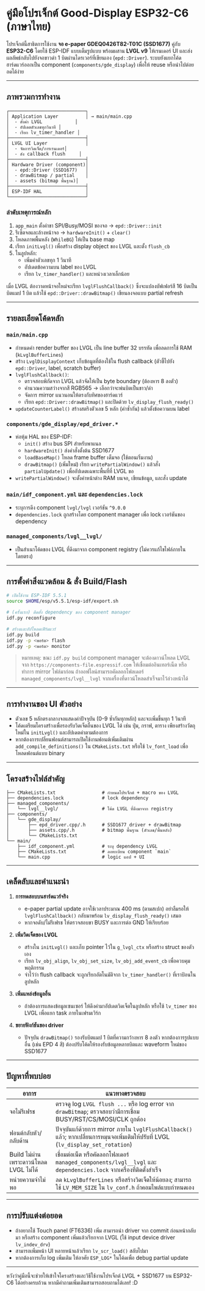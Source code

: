 # คู่มือโปรเจ็กต์ Good-Display ESP32-C6 (ภาษาไทย)

โปรเจ็กต์นี้สาธิตการใช้งาน **จอ e-paper GDEQ0426T82-T01C (SSD1677)** คู่กับ **ESP32-C6** โดยใช้ ESP-IDF แบบเต็มรูปแบบ พร้อมผสาน **LVGL v9** ให้เรนเดอร์ UI และส่งผลลัพธ์กลับไปยังจอขาวดำ 1 บิตผ่านไดรเวอร์ที่เขียนเอง (`epd::Driver`). ระบบยังแยกโค้ดฮาร์ดแวร์ออกเป็น component (`components/gde_display`) เพื่อให้ reuse หรือนำไปต่อยอดได้ง่าย

---

## ภาพรวมการทำงาน

```
┌────────────────────────────┐
│ Application Layer          │ → main/main.cpp
│  - ตั้งค่า LVGL            │
│  - อัปเดตตัวเลขทุกวินาที │
│  - เรียก lv_timer_handler │
├────────────────────────────┤
│ LVGL UI Layer              │
│  - จัดการวิดเจ็ต/การเรนเดอร์│
│  - ส่ง callback flush     │
├────────────────────────────┤
│ Hardware Driver (component)│
│  - epd::Driver (SSD1677)   │
│  - drawBitmap / partial    │
│  - assets (bitmap พื้นฐาน)│
├────────────────────────────┤
│ ESP-IDF HAL                │
└────────────────────────────┘
```

### ลำดับเหตุการณ์หลัก
1. `app_main` ตั้งค่าขา SPI/Busy/MOSI ของจอ → `epd::Driver::init`
2. รีเซ็ตจอและล้างหน้าจอ → `hardwareInit()` + `clear()`
3. โหลดภาพพื้นหลัง (`WhileBG`) ให้เป็น base map
4. เรียก `initLvgl()` เพื่อสร้าง display object ของ LVGL และตั้ง `flush_cb`
5. ในลูปหลัก:
   - เพิ่มค่าตัวเลขทุก 1 วินาที
   - อัปเดตข้อความบน label ของ LVGL
   - เรียก `lv_timer_handler()` และหน่วงเวลาเล็กน้อย

เมื่อ LVGL ต้องวาดหน้าจอใหม่จะเรียก `lvglFlushCallback()` ซึ่งจะแปลงบัฟเฟอร์สี 16 บิตเป็นบิตแมป 1 บิต แล้วใช้ `epd::Driver::drawBitmap()` เขียนลงจอแบบ partial refresh

---

## รายละเอียดโค้ดหลัก

### `main/main.cpp`
- กำหนดค่า render buffer ของ LVGL เป็น line buffer 32 บรรทัด เพื่อลดการใช้ RAM (`kLvglBufferLines`)
- สร้าง `LvglDisplayContext` เก็บข้อมูลที่ต้องใช้ใน flush callback (ตัวชี้ไปยัง `epd::Driver`, label, scratch buffer)
- `lvglFlushCallback()`:
  - ตรวจสอบพิกัดจาก LVGL แล้วจัดให้เป็น byte boundary (ต้องหาร 8 ลงตัว)
  - คำนวณความสว่างจากสี RGB565 → เลือกว่าจะพ่นบิตเป็นขาว/ดำ
  - จัดการ mirror แนวนอนให้ตรงกับทิศของฮาร์ดแวร์
  - เรียก `epd::Driver::drawBitmap()` และปิดด้วย `lv_display_flush_ready()`
- `updateCounterLabel()` สร้างสตริงตัวเลข 5 หลัก (ค่าซ้ำกัน) แล้วตั้งข้อความบน label

### `components/gde_display/epd_driver.*`
- ห่อหุ้ม HAL ของ ESP-IDF:
  - `init()` สร้าง bus SPI สำหรับพาแนล
  - `hardwareInit()` ส่งคำสั่งตั้งต้น SSD1677
  - `loadBaseMap()` โหลด frame buffer เต็มจอ (ใช้ตอนเริ่มงาน)
  - `drawBitmap()` (เพิ่มใหม่) เรียก `writePartialWindow()` แล้วสั่ง `partialUpdate()` เพื่ออัปเดตเฉพาะพื้นที่ที่ LVGL ขอ
- `writePartialWindow()` จะตั้งค่าหน้าต่าง RAM บนจอ, เขียนข้อมูล, และสั่ง update

### `main/idf_component.yml` และ `dependencies.lock`
- ระบุการดึง component `lvgl/lvgl` เวอร์ชัน `^9.0.0`
- `dependencies.lock` ถูกสร้างโดย component manager เพื่อ lock เวอร์ชันของ dependency

### `managed_components/lvgl__lvgl/`
- เป็นสำเนาโค้ดของ LVGL ที่ดึงมาจาก component registry (ไม่ควรแก้ไขไฟล์ภายในโดยตรง)

---

## การตั้งค่าสิ่งแวดล้อม & สั่ง Build/Flash

```bash
# เปิดใช้งาน ESP-IDF 5.5.1
source $HOME/esp/v5.5.1/esp-idf/export.sh

# (ครั้งแรก) ติดตั้ง dependency ของ component manager
idf.py reconfigure

# สร้างและอัปโหลดเฟิร์มแวร์
idf.py build
idf.py -p <พอร์ต> flash
idf.py -p <พอร์ต> monitor
```

> หมายเหตุ: ขณะ `idf.py build` component manager จะต้องดาวน์โหลด LVGL จาก `https://components-file.espressif.com` ให้เชื่อมต่ออินเทอร์เน็ต หรือทำการ mirror ไฟล์มาก่อน ถ้าออฟไลน์สามารถคัดลอกโฟลเดอร์ `managed_components/lvgl__lvgl` จากเครื่องที่ดาวน์โหลดสำเร็จมาไว้ล่วงหน้าได้

---

## การทำงานของ UI ตัวอย่าง

- ตัวเลข 5 หลักตรงกลางจอแสดงค่าปัจจุบัน (0-9 ซ้ำกันทุกหลัก) และจะเพิ่มขึ้นทุก 1 วินาที
- โค้ดเตรียมโครงสร้างเพื่อรองรับวิดเจ็ตอื่นของ LVGL ได้ เช่น ปุ่ม, กราฟ, ตาราง เพียงสร้างวัตถุใหม่ใน `initLvgl()` และอัปเดตค่าตามต้องการ
- หากต้องการเปลี่ยนฟอนต์สามารถเปิดใช้งานฟอนต์เพิ่มเติมผ่าน `add_compile_definitions()` ใน `CMakeLists.txt` หรือใช้ `lv_font_load` เพื่อโหลดฟอนต์แบบ binary

---

## โครงสร้างไฟล์สำคัญ

```
├── CMakeLists.txt                 # กำหนดโปรเจ็กต์ + macro ของ LVGL
├── dependencies.lock              # lock dependency
├── managed_components/
│   └── lvgl__lvgl/                # โค้ด LVGL ที่ดึงมาจาก registry
├── components/
│   └── gde_display/
│       ├── epd_driver.cpp/.h      # SSD1677 driver + drawBitmap
│       ├── assets.cpp/.h          # bitmap พื้นฐาน (ตัวเลข/พื้นหลัง)
│       └── CMakeLists.txt
└── main/
    ├── idf_component.yml          # ระบุ dependency LVGL
    ├── CMakeLists.txt             # ลงทะเบียน component `main`
    └── main.cpp                   # logic แอป + UI
```

---

## เคล็ดลับและคำแนะนำ

1. **การทดสอบบนฮาร์ดแวร์จริง**  
   - e-paper partial update อาจใช้เวลาประมาณ 400 ms (ตามสเปก) อย่าลืมรอให้ `lvglFlushCallback()` กลับมาพร้อม `lv_display_flush_ready()` เสมอ
   - หากจอดับ/ไม่รีเฟรช ให้ตรวจสอบขา BUSY และการต่อ GND ให้เรียบร้อย

2. **เพิ่มวิดเจ็ตของ LVGL**  
   - สร้างใน `initLvgl()` และเก็บ pointer ไว้ใน `g_lvgl_ctx` หรือสร้าง struct ของตัวเอง
   - เรียก `lv_obj_align`, `lv_obj_set_size`, `lv_obj_add_event_cb` เพื่อควบคุมพฤติกรรม
   - จำไว้ว่า flush callback จะถูกเรียกอัตโนมัติจาก `lv_timer_handler()` ที่เราป้อนในลูปหลัก

3. **เพิ่มแหล่งข้อมูลอื่น**  
   - ถ้าต้องการแสดงข้อมูลเซนเซอร์ ให้ดึงค่ามาอัปเดตวิดเจ็ตในลูปหลัก หรือใช้ `lv_timer` ของ LVGL เพื่อแยก task ภายในเฟรมเวิร์ก

4. **ขยายฟังก์ชันของ driver**  
   - ปัจจุบัน `drawBitmap()` รองรับบิตแมป 1 บิตที่ความกว้างหาร 8 ลงตัว หากต้องการรูปแบบอื่น (เช่น EPD 4 สี) ต้องปรับโค้ดให้รองรับข้อมูลหลายบิตและ waveform ใหม่ของ SSD1677

---

## ปัญหาที่พบบ่อย

| อาการ | แนวทางตรวจสอบ |
|-------|----------------|
| จอไม่รีเฟรช | ตรวจดู log `LVGL flush ...` หรือ log error จาก `drawBitmap`; ตรวจสอบว่ามีการเชื่อม BUSY/RST/CS/MOSI/CLK ถูกต้อง |
| ฟอนต์กลับหัว/กลับด้าน | ปัจจุบันแก้ด้วยการ mirror ภายใน `lvglFlushCallback()` แล้ว; หากเปลี่ยนการหมุนจอเพิ่มเติมให้ปรับที่ LVGL (`lv_display_set_rotation`) |
| Build ไม่ผ่านเพราะดาวน์โหลด LVGL ไม่ได้ | เชื่อมต่อเน็ต หรือคัดลอกโฟลเดอร์ `managed_components/lvgl__lvgl` และ `dependencies.lock` จากเครื่องที่ติดตั้งสำเร็จ |
| หน่วยความจำไม่พอ | ลด `kLvglBufferLines` หรือสร้างวิดเจ็ตให้น้อยลง; สามารถใช้ `LV_MEM_SIZE` ใน `lv_conf.h` ถ้าคอมไพล์แบบกำหนดเอง |

---

## การปรับแต่งต่อยอด

- ถ้าอยากใช้ Touch panel (FT6336) เพิ่ม สามารถนำ driver จาก commit ก่อนหน้ากลับมา หรือสร้าง component เพิ่มแล้วเรียกจาก LVGL (ใช้ input device driver `lv_indev_drv`)
- สามารถเพิ่มหน้า UI หลายหน้าแล้วเรียก `lv_scr_load()` สลับไปมา
- หากต้องการเก็บ log เพิ่มเติม ให้อาศัย `ESP_LOG*` ในโค้ดเพื่อ debug partial update

---

หวังว่าคู่มือนี้จะช่วยให้เข้าใจโครงสร้างและวิธีใช้งานโปรเจ็กต์ LVGL + SSD1677 บน ESP32-C6 ได้อย่างครบถ้วน หากมีคำถามเพิ่มเติมสามารถสอบถามได้เลย! :D
